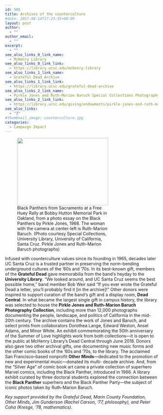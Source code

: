 ```yaml
---
id: 505
title: Archives of the counterculture
#date: 2017-08-14T17:23:35+00:00
layout: post
author:
  - ""
author_email:
  - ""
excerpt:
  - ""
see_also_links_0_link_name:
  - McHenry Library
see_also_links_0_link_link:
  - https://library.ucsc.edu/mchenry-library
see_also_links_1_link_name:
  - Grateful Dead Archive
see_also_links_1_link_link:
  - https://library.ucsc.edu/grateful-dead-archive
see_also_links_2_link_name:
  - Pirkle Jones and Ruth-Marion Baruch Special Collections Photography Endowment
see_also_links_2_link_link:
  - https://library.ucsc.edu/giving/endowments/pirkle-jones-and-ruth-marion-baruch-special-collections-photography-endowment
see_also_links:
  - "3"
#thumbnail_image: counterculture.jpg
categories:
  - Campaign Impact
---
```

<figure id="attachment_577" style="width: 300px" class="wp-caption alignright"><img class="wp-image-577 size-medium" src="http://live-ucsc-giving.pantheonsite.io/wp-content/uploads/2017/08/counterculture-300x222.jpg" alt="" width="300" height="222" srcset="https://ucsc-giving.lndo.site/wp-content/uploads/2017/08/counterculture-300x222.jpg 300w, https://ucsc-giving.lndo.site/wp-content/uploads/2017/08/counterculture-768x569.jpg 768w, https://ucsc-giving.lndo.site/wp-content/uploads/2017/08/counterculture-1024x759.jpg 1024w" sizes="(max-width: 300px) 100vw, 300px" /><figcaption class="wp-caption-text">Black Panthers from Sacramento at a Free Huey Rally at Bobby Hutton Memorial Park in Oakland, from a photo essay on the Black Panthers by Pirkle Jones, 1968. The woman with the camera at center-left is Ruth-Marion Baruch. (Photo courtesy Special Collections, University Library, University of California, Santa Cruz. Pirkle Jones and Ruth-Marion Baruch photographs)</figcaption></figure> 

Infused with counterculture values since its founding in 1965, decades later UC Santa Cruz is a trusted partner in preserving the norm-bending underground cultures of the ’60s and ’70s. In its best-known gift, members of the **Grateful Dead** gave memorabilia from the band‘s heyday to the **University Library**. “We looked around, and UC Santa Cruz seems the best possible home,” band member Bob Weir said “If you ever wrote the Grateful Dead a letter, you’ll probably find it [in the archive]!” Other donors were inspired to support curation of the band‘s gift and a display room, **Dead Central**. In what became the largest single gift in campus history, the library was selected to house the **Pirkle Jones and Ruth-Marion Baruch Photography Collection**, including more than 12,000 photographs documenting the people, landscape, and politics of California in the mid-20th century. The archive contains the work of Jones and Baruch, and select prints from collaborators Dorothea Lange, Edward Weston, Ansel Adams, and Minor White. An exhibit commemorating the 50th anniversary of the Summer of Love highlights work from both collections—it is open to the public at McHenry Library’s Dead Central through June 2018. Donors also gave two other archival gifts, one documenting new music forms and the other comic books of the ’60s and ’70s, to the library. The acclaimed San Francisco–based nonprofit **Other Minds**—dedicated to the promotion of new and experimental music—donated its multi- decade archive. And, from the “Silver Age” of comic book art came a private collection of superhero Marvel comics, including the Black Panther, introduced in 1966. A library exhibit curated by three doctoral students explored the connection between the **Black Panther** superhero and the Black Panther Party—the subject of iconic photos taken by Ruth-Marion Baruch.

_Key support provided by the Grateful Dead, Marin County Foundation, Other Minds, Jim Gunderson (Rachel Carson, &#8217;77, philosophy), and Peter Coha (Kresge, &#8217;78, mathematics)._